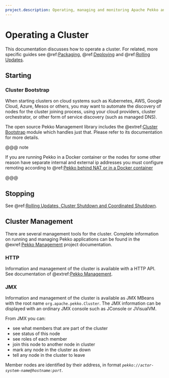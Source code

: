 ```yaml
---
project.description: Operating, managing and monitoring Apache Pekko and Apache Pekko Cluster applications.
---
```

# Operating a Cluster

This documentation discusses how to operate a cluster. For related, more specific guides
see @ref:[Packaging](packaging.md), @ref:[Deploying](deploying.md) and @ref:[Rolling Updates](rolling-updates.md).
 
## Starting 

### Cluster Bootstrap

When starting clusters on cloud systems such as Kubernetes, AWS, Google Cloud, Azure, Mesos or others,
you may want to automate the discovery of nodes for the cluster joining process, using your cloud providers,
cluster orchestrator, or other form of service discovery (such as managed DNS).

The open source Pekko Management library includes the @extref:[Cluster Bootstrap](pekko-management:bootstrap/index.html)
module which handles just that. Please refer to its documentation for more details.

@@@ note
 
If you are running Pekko in a Docker container or the nodes for some other reason have separate internal and
external ip addresses you must configure remoting according to @ref:[Pekko behind NAT or in a Docker container](../remoting-artery.md#remote-configuration-nat-artery)

@@@
 
## Stopping 

See @ref:[Rolling Updates, Cluster Shutdown and Coordinated Shutdown](../additional/rolling-updates.md#cluster-shutdown).

## Cluster Management

There are several management tools for the cluster. 
Complete information on running and managing Pekko applications can be found in 
the @exref:[Pekko Management](pekko-management:) project documentation.

<a id="cluster-http"></a>
### HTTP

Information and management of the cluster is available with a HTTP API.
See documentation of @extref:[Pekko Management](pekko-management:).

<a id="cluster-jmx"></a>
### JMX

Information and management of the cluster is available as JMX MBeans with the root name `org.apache.pekko.Cluster`.
The JMX information can be displayed with an ordinary JMX console such as JConsole or JVisualVM.

From JMX you can:

 * see what members that are part of the cluster
 * see status of this node
 * see roles of each member
 * join this node to another node in cluster
 * mark any node in the cluster as down
 * tell any node in the cluster to leave

Member nodes are identified by their address, in format *`pekko://actor-system-name@hostname:port`*.
